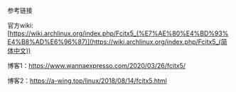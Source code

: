 参考链接

官方wiki: [https://wiki.archlinux.org/index.php/Fcitx5_(%E7%AE%80%E4%BD%93%E4%B8%AD%E6%96%87)](https://wiki.archlinux.org/index.php/Fcitx5_(简体中文))

博客1：https://www.wannaexpresso.com/2020/03/26/fcitx5/

博客2：https://a-wing.top/linux/2018/08/14/fcitx5.html